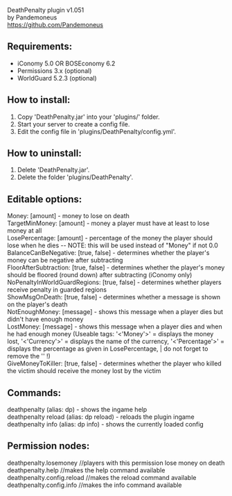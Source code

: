 DeathPenalty plugin v1.051<br>
by Pandemoneus<br>
https://github.com/Pandemoneus

Requirements:
----------------
- iConomy 5.0 OR BOSEconomy 6.2
- Permissions 3.x (optional)
- WorldGuard 5.2.3 (optional)

How to install:
----------------
1. Copy 'DeathPenalty.jar' into your 'plugins/' folder.<br>
2. Start your server to create a config file.<br>
3. Edit the config file in 'plugins/DeathPenalty/config.yml'.

How to uninstall:
-----------------
1. Delete 'DeathPenalty.jar'.<br>
2. Delete the folder 'plugins/DeathPenalty'.

Editable options:
-----------------
Money: [amount] - money to lose on death<br>
TargetMinMoney: [amount] - money a player must have at least to lose money at all<br>
LosePercentage: [amount] - percentage of the money the player should lose when he dies -- NOTE: this will be used instead of "Money" if not 0.0<br>
BalanceCanBeNegative: [true, false] - determines whether the player's money can be negative after subtracting<br>
FloorAfterSubtraction: [true, false] - determines whether the player's money should be floored (round down) after subtracting (iConomy only)<br>
NoPenaltyInWorldGuardRegions: [true, false] - determines whether players receive penalty in guarded regions<br>
ShowMsgOnDeath: [true, false] - determines whether a message is shown on the player's death<br>
NotEnoughMoney: [message] - shows this message when a player dies but didn't have enough money<br>
LostMoney: [message] - shows this message when a player dies and when he had enough money (Useable tags: '<'Money'>' = displays the money lost, '<'Currency'>' = displays the name of the currency, '<'Percentage'>' = displays the percentage as given in LosePercentage, | do not forget to remove the '' !)<br>
GiveMoneyToKiller: [true, false] - determines whether the player who killed the victim should receive the money lost by the victim

Commands:
-----------------
deathpenalty (alias: dp) - shows the ingame help<br>
deathpenalty reload (alias: dp reload) - reloads the plugin ingame<br>
deathpenalty info (alias: dp info) - shows the currently loaded config


Permission nodes:
-----------------
deathpenalty.losemoney //players with this permission lose money on death<br>
deathpenalty.help //makes the help command available<br>
deathpenalty.config.reload //makes the reload command available<br>
deathpenalty.config.info //makes the info command available